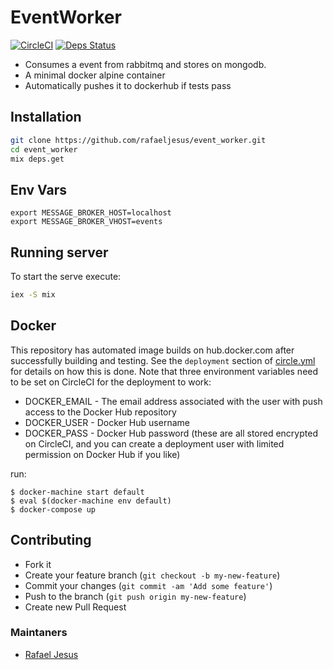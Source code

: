 # EventWorker

[![CircleCI](https://circleci.com/gh/rafaeljesus/event_worker.svg?style=svg)](https://circleci.com/gh/rafaeljesus/event_worker)
[![Deps Status](https://beta.hexfaktor.org/badge/all/github/rafaeljesus/event_worker.svg)](https://beta.hexfaktor.org/github/rafaeljesus/event_worker)

* Consumes a event from rabbitmq and stores on mongodb.
* A minimal docker alpine container
* Automatically pushes it to dockerhub if tests pass

## Installation
```bash
git clone https://github.com/rafaeljesus/event_worker.git
cd event_worker
mix deps.get
```

## Env Vars
```
export MESSAGE_BROKER_HOST=localhost
export MESSAGE_BROKER_VHOST=events
```

## Running server
To start the serve execute:
```bash
iex -S mix
```

## Docker
This repository has automated image builds on hub.docker.com after successfully building and testing. See the `deployment` section of [circle.yml](circle.yml) for details on how this is done. Note that three environment variables need to be set on CircleCI for the deployment to work:

  * DOCKER_EMAIL - The email address associated with the user with push access to the Docker Hub repository
  * DOCKER_USER - Docker Hub username
  * DOCKER_PASS - Docker Hub password (these are all stored encrypted on CircleCI, and you can create a deployment user with limited permission on Docker Hub if you like)

run:
```
$ docker-machine start default
$ eval $(docker-machine env default)
$ docker-compose up
```

## Contributing
- Fork it
- Create your feature branch (`git checkout -b my-new-feature`)
- Commit your changes (`git commit -am 'Add some feature'`)
- Push to the branch (`git push origin my-new-feature`)
- Create new Pull Request

### Maintaners

* [Rafael Jesus](https://github.com/rafaeljesus)
